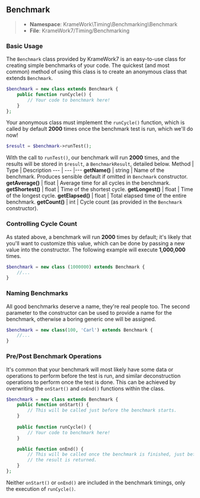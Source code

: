 ## Benchmark
>- **Namespace**: KrameWork\Timing\Benchmarking\Benchmark
>- **File**: KrameWork7/Timing/Benchmarking

### Basic Usage
The `Benchmark` class provided by KrameWork7 is an easy-to-use class for creating simple benchmarks of your code. The quickest (and most common) method of using this class is to create an anonymous class that extends `Benchmark`.
```php
$benchmark = new class extends Benchmark {
	public function runCycle() {
		// Your code to benchmark here!
	}
};
```
Your anonymous class must implement the `runCycle()` function, which is called by default **2000** times once the benchmark test is run, which we'll do now!
```php
$result = $benchmark->runTest();
```
With the call to `runTest()`, our benchmark will run **2000** times, and the results will be stored in `$result`, a `BenchmarkResult`, detailed below.
Method | Type | Description
--- | --- |---
**getName()** | string | Name of the benchmark. Produces sensible default if omitted in `Benchmark` constructor.
**getAverage()** | float | Average time for all cycles in the benchmark.
**getShortest()** | float | Time of the shortest cycle.
**getLongest()** | float | Time of the longest cycle.
**getElapsed()** | float | Total elapsed time of the entire benchmark.
**getCount()** | int | Cycle count (as provided in the `Benchmark` constructor).

### Controlling Cycle Count
As stated above, a benchmark will run **2000** times by default; it's likely that you'll want to customize this value, which can be done by passing a new value into the constructor. The following example will execute **1,000,000** times.
```php
$benchmark = new class (1000000) extends Benchmark {
	//...
}
```
### Naming Benchmarks
All good benchmarks deserve a name, they're real people too. The second parameter to the constructor can be used to provide a name for the benchmark, otherwise a boring generic one will be assigned.
```php
$benchmark = new class(100, 'Carl') extends Benchmark {
    //...
}
```
### Pre/Post Benchmark Operations
It's common that your benchmark will most likely have some data or operations to perform before the test is run, and similar deconstruction operations to perform once the test is done. This can be achieved by overwriting the `onStart()` and `onEnd()` functions within the class.
```php
$benchmark = new class extends Benchmark {
	public function onStart() {
		// This will be called just before the benchmark starts.
	}
	
	public function runCycle() {
		// Your code to benchmark here!
	}

	public function onEnd() {
		// This will be called once the benchmark is finished, just before
		// the result is returned.
	}
};
```
Neither `onStart()` or `onEnd()` are included in the benchmark timings, only the execution of `runCycle()`.